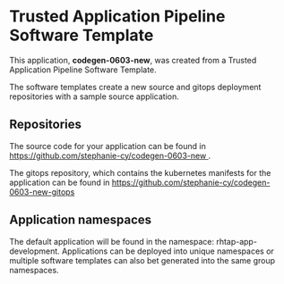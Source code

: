 # Trusted Application Pipeline Software Template

This application, **codegen-0603-new**, was created from a Trusted Application Pipeline Software Template.

The software templates create a new source and gitops deployment repositories with a sample source application. 

## Repositories

The source code for your application can be found in [https://github.com/stephanie-cy/codegen-0603-new ](https://github.com/stephanie-cy/codegen-0603-new ).
 
The gitops repository, which contains the kubernetes manifests for the application can be found in 
[https://github.com/stephanie-cy/codegen-0603-new-gitops ](https://github.com/stephanie-cy/codegen-0603-new-gitops ) 

## Application namespaces 

The default application will be found in the namespace: rhtap-app-development. Applications can be deployed into unique namespaces or multiple software templates can also bet generated into the same group namespaces.  